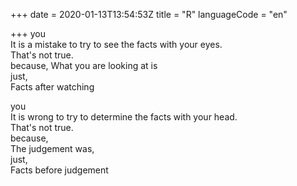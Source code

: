 +++
date = 2020-01-13T13:54:53Z
title = "R"
languageCode = "en"

+++ 
you    
It is a mistake to try to see the facts with your eyes.   
That's not true.   
because, 
What you are looking at is   
just,   
Facts after watching   
   
you   
It is wrong to try to determine the facts with your head.   
That's not true.   
because,   
The judgement was,   
just,   
Facts before judgement